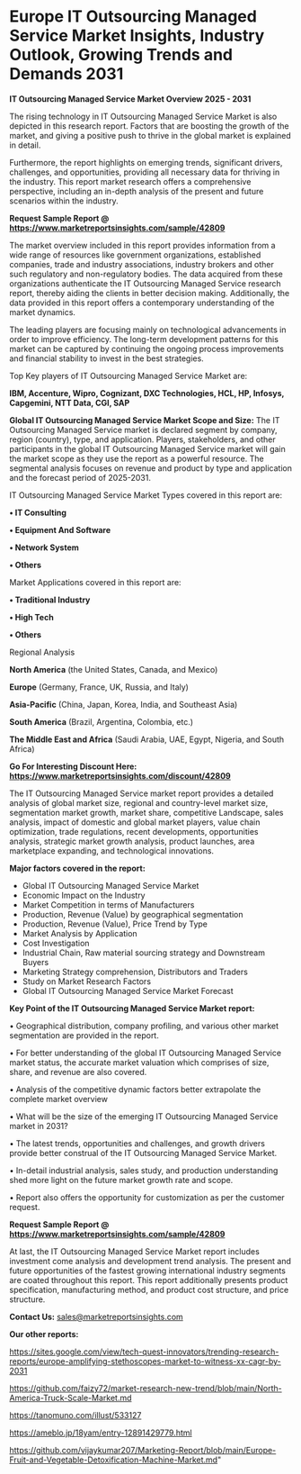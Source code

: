 # Europe IT Outsourcing Managed Service Market Insights, Industry Outlook, Growing Trends and Demands 2031

<Strong> IT Outsourcing Managed Service Market Overview 2025 - 2031</strong>

The rising technology in IT Outsourcing Managed Service Market is also depicted in this research report. Factors that are boosting the growth of the market, and giving a positive push to thrive in the global market is explained in detail.

Furthermore, the report highlights on emerging trends, significant drivers, challenges, and opportunities, providing all necessary data for thriving in the industry. This report market research offers a comprehensive perspective, including an in-depth analysis of the present and future scenarios within the industry.

<strong>Request Sample Report @ <a href=https://www.marketreportsinsights.com/sample/42809>https://www.marketreportsinsights.com/sample/42809</a></strong>

The market overview included in this report provides information from a wide range of resources like government organizations, established companies, trade and industry associations, industry brokers and other such regulatory and non-regulatory bodies. The data acquired from these organizations authenticate the IT Outsourcing Managed Service research report, thereby aiding the clients in better decision making. Additionally, the data provided in this report offers a contemporary understanding of the market dynamics.

The leading players are focusing mainly on technological advancements in order to improve efficiency. The long-term development patterns for this market can be captured by continuing the ongoing process improvements and financial stability to invest in the best strategies.

Top Key players of IT Outsourcing Managed Service Market are:

<strong>IBM, Accenture, Wipro, Cognizant, DXC Technologies, HCL, HP, Infosys, Capgemini, NTT Data, CGI, SAP</strong>

<strong><b>Global IT Outsourcing Managed Service Market Scope and Size:</b></strong>
The IT Outsourcing Managed Service market is declared segment by company, region (country), type, and application. Players, stakeholders, and other participants in the global IT Outsourcing Managed Service market will gain the market scope as they use the report as a powerful resource. The segmental analysis focuses on revenue and product by type and application and the forecast period of 2025-2031.

IT Outsourcing Managed Service Market Types covered in this report are:

<strong>•  IT Consulting

•  Equipment And Software

•  Network System

•  Others</strong>

Market Applications covered in this report are:

<strong>•  Traditional Industry

•  High Tech

•  Others</strong> 

Regional Analysis

<strong>North America</strong> (the United States, Canada, and Mexico)

<strong>Europe</strong> (Germany, France, UK, Russia, and Italy)

<strong>Asia-Pacific</strong> (China, Japan, Korea, India, and Southeast Asia)

<strong>South America</strong> (Brazil, Argentina, Colombia, etc.)

<strong>The Middle East and Africa</strong> (Saudi Arabia, UAE, Egypt, Nigeria, and South Africa)

<strong>Go For Interesting Discount Here: <a href=https://www.marketreportsinsights.com/discount/42809>https://www.marketreportsinsights.com/discount/42809</a></strong>

The IT Outsourcing Managed Service market report provides a detailed analysis of global market size, regional and country-level market size, segmentation market growth, market share, competitive Landscape, sales analysis, impact of domestic and global market players, value chain optimization, trade regulations, recent developments, opportunities analysis, strategic market growth analysis, product launches, area marketplace expanding, and technological innovations.

<strong><b>Major factors covered in the report:</b></strong>
<ul>
  <li>Global IT Outsourcing Managed Service Market </li>
  <li>Economic Impact on the Industry</li>
  <li>Market Competition in terms of Manufacturers</li>
  <li>Production, Revenue (Value) by geographical segmentation</li>
  <li>Production, Revenue (Value), Price Trend by Type</li>
  <li>Market Analysis by Application</li>
  <li>Cost Investigation</li>
  <li>Industrial Chain, Raw material sourcing strategy and Downstream Buyers</li>
  <li>Marketing Strategy comprehension, Distributors and Traders</li>
  <li>Study on Market Research Factors</li>
  <li>Global IT Outsourcing Managed Service Market Forecast</li>
</ul>

<strong><b>Key Point of the IT Outsourcing Managed Service Market report:</b></strong>

• Geographical distribution, company profiling, and various other market segmentation are provided in the report.

• For better understanding of the global IT Outsourcing Managed Service market status, the accurate market valuation which comprises of size, share, and revenue are also covered.

• Analysis of the competitive dynamic factors better extrapolate the complete market overview

• What will be the size of the emerging IT Outsourcing Managed Service market in 2031?

• The latest trends, opportunities and challenges, and growth drivers provide better construal of the IT Outsourcing Managed Service Market.

• In-detail industrial analysis, sales study, and production understanding shed more light on the future market growth rate and scope.

• Report also offers the opportunity for customization as per the customer request.

<strong>Request Sample Report @ <a href=https://www.marketreportsinsights.com/sample/42809>https://www.marketreportsinsights.com/sample/42809</a></strong>

At last, the IT Outsourcing Managed Service Market report includes investment come analysis and development trend analysis. The present and future opportunities of the fastest growing international industry segments are coated throughout this report. This report additionally presents product specification, manufacturing method, and product cost structure, and price structure.

<strong>Contact Us:</strong>
sales@marketreportsinsights.com

<strong>Our other reports:</strong>

<a href=https://sites.google.com/view/tech-quest-innovators/trending-research-reports/europe-amplifying-stethoscopes-market-to-witness-xx-cagr-by-2031>https://sites.google.com/view/tech-quest-innovators/trending-research-reports/europe-amplifying-stethoscopes-market-to-witness-xx-cagr-by-2031</a>

<a href=https://github.com/faizy72/market-research-new-trend/blob/main/North-America-Truck-Scale-Market.md>https://github.com/faizy72/market-research-new-trend/blob/main/North-America-Truck-Scale-Market.md</a>

<a href=https://tanomuno.com/illust/533127>https://tanomuno.com/illust/533127</a>

<a href=https://ameblo.jp/18yam/entry-12891429779.html>https://ameblo.jp/18yam/entry-12891429779.html</a>

<a href=https://github.com/vijaykumar207/Marketing-Report/blob/main/Europe-Fruit-and-Vegetable-Detoxification-Machine-Market.md>https://github.com/vijaykumar207/Marketing-Report/blob/main/Europe-Fruit-and-Vegetable-Detoxification-Machine-Market.md</a>"
